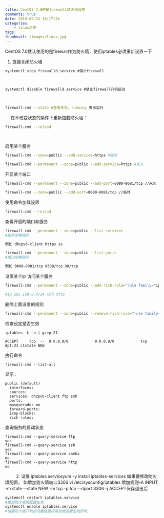 ```yaml
---
title: CentOS 7.0的是firewall防火墙设置
comments: true
date: 2019-09-21 18:17:54
categories:
	- linux之旅
tags:
thumbnail: /images/linux.jpg
---
```


CentOS 7.0默认使用的是firewall作为防火墙，使用iptables必须重新设置一下
1. 直接关闭防火墙
&emsp;
```bash
systemctl stop firewalld.service #停止firewall
```
&emsp;
```bash
systemctl disable firewalld.service #禁止firewall开机启动
```
&emsp;
```bash
firewall-cmd --state #查看状态，running 表示运行
```
&emsp;
在不改变状态的条件下重新加载防火墙：
```bash
firewall-cmd --reload
```
&emsp;

启用某个服务 
```bash
firewall-cmd --zone=public --add-service=https #临时

firewall-cmd --permanent --zone=public --add-service=https #永久
```

开启某个端口
```bash
firewall-cmd --permanent --zone=public --add-port=8080-8081/tcp //永久

firewall-cmd --zone=public --add-port=8080-8081/tcp //临时
```
使用命令加载设置
```bash
firewall-cmd --reload
```
查看开启的端口和服务
```bash
firewall-cmd --permanent --zone=public --list-services 
#服务空格隔开   

例如 dhcpv6-client https ss

firewall-cmd --permanent --zone=public --list-ports
#端口空格隔开 

例如 8080-8081/tcp 8388/tcp 80/tcp
```
设置某个ip 访问某个服务
```bash
firewall-cmd --permanent --zone=public --add-rich-rule="rule family="ipv4" source address="192.168.0.4/24" service name="http" accept"

#ip 192.168.0.4/24 访问 http
```
删除上面设置的规则
```bash
firewall-cmd --permanent --zone=public --remove-rich-rule="rule family="ipv4" source address="192.168.0.4/24" service name="http" accept"
```
检查设定是否生效
```
iptables -L -n | grep 21
```
```
ACCEPT     tcp  --  0.0.0.0/0            0.0.0.0/0            tcp dpt:21 ctstate NEW
```
执行命令
```
firewall-cmd --list-all
```
显示：
```
public (default)
  interfaces:
  sources:
  services: dhcpv6-client ftp ssh
  ports:
  masquerade: no
  forward-ports:
  icmp-blocks:
  rich rules:
```
  
查询服务的启动状态
```
firewall-cmd --query-service ftp
yes
firewall-cmd --query-service ssh
yes
firewall-cmd --query-service samba
no
firewall-cmd --query-service http
no
```
&emsp;
&emsp;
2. 设置
iptables serviceyum -y install iptables-services
如果要修改防火墙配置，
如增加防火墙端口3306
vi /etc/sysconfig/iptables 增加规则-A INPUT -m state --state NEW -m tcp -p tcp --dport 3306 -j ACCEPT保存退出后
```bash
systemctl restart iptables.service 
#重启防火墙使配置生效
systemctl enable iptables.service 
#设置防火墙开机启动最后重启系统使设置生效即可。
```